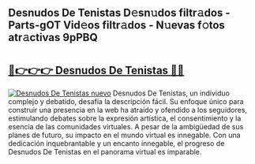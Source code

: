 ## Desnudos De Tenistas D𝚎sn𝚞dos filtr𝚊dos - Parts-gOT Vid𝚎os filtr𝚊dos - N𝚞evas f𝚘tos atr𝚊ctivas 9pPBQ

# <h2><a href="http://mbbcyw3.tromn.icu/?c=Desnudos+De+Tenistas">🔗👉👉👉 Desnudos De Tenistas 🔗🔗</a></h2>

[![Desnudos De Tenistas nuevo](https://i.imgur.com/pEAQMta.gif)](http://mbbcyw3.tromn.icu/?c=Desnudos+De+Tenistas)
Desnudos De Tenistas, un individuo complejo y debatido, desafía la descripción fácil. Su enfoque único para construir una presencia en la web ha atraído y ofendido a los seguidores, estimulando debates sobre la expresión artística, el consentimiento y la esencia de las comunidades virtuales. A pesar de la ambigüedad de sus planes de futuro, su impacto en el mundo virtual es innegable. Con una dedicación inquebrantable y un encanto innegable, el progreso de Desnudos De Tenistas en el panorama virtual es imparable.
